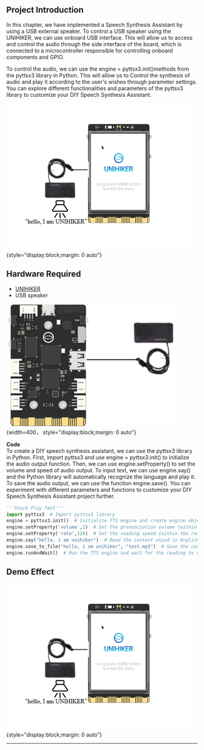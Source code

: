 ## **Project Introduction**
In this chapter, we have implemented a Speech Synthesis Assistant by using a USB external speaker.
To control a USB speaker using the UNIHIKER, we can use onboard USB interface. This will allow us to access and control the audio through the side interface of the board, which is connected to a microcontroller responsible for controlling onboard components and GPIO.  

To control the audio, we can use the engine = pyttsx3.init()methods from the pyttsx3 library in Python. This will allow us to Control the synthesis of audio and play it according to the user's wishes through parameter settings. You can explore different functionalities and parameters of the pyttsx3 library to customize your DIY Speech Synthesis Assistant.  

![image.png](img/2_Speech_Synthesis_Assistant/1722507608599-a8fe6790-ddaf-4108-b544-eb272a283bc5.png){style="display:block;margin: 0 auto"}

## **Hardware Required**

- [UNIHIKER](https://www.dfrobot.com/product-2691.html)
- USB speaker

![image.png](img/2_Speech_Synthesis_Assistant/1721633121611-fafe0fb5-e71f-4b6e-b972-635853187f3d.png){width=400， style="display:block;margin: 0 auto"}    

**Code**  
To create a DIY speech synthesis assistant, we can use the pyttsx3 library in Python. First, import pyttsx3 and use engine = pyttsx3.init() to initialize the audio output function. Then, we can use engine.setProperty() to set the volume and speed of audio output. To input text, we can use engine.say() and the Python library will automatically recognize the language and play it. To save the audio output, we can use the function engine.save(). You can experiment with different parameters and functions to customize your DIY Speech Synthesis Assistant project further.  


```python
'''Voice Play Text'''
import pyttsx3  # Import pyttsx3 library
engine = pyttsx3.init()  # Initialize TTS engine and create engine objects
engine.setProperty('volume',1)  # Set the pronunciation volume (within the range of 0-1)
engine.setProperty('rate',120)  # Set the reading speed (within the range of 0-200)
engine.say("hello, i am unihiker")  # Read the content aloud in English
engine.save_to_file("hello, i am unihiker", "test.mp3")  # Save the content as audio (named test. mp3)
engine.runAndWait()  # Run the TTS engine and wait for the reading to complete
```
## **Demo Effect**

![image.png](img/2_Speech_Synthesis_Assistant/1722507628384-8db6ea0c-1239-4a86-a237-c4936080790b.png){style="display:block;margin: 0 auto"}



---

